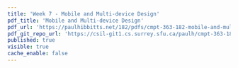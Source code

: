 ```yaml
---
title: 'Week 7 - Mobile and Multi-device Design'
pdf_title: 'Mobile and Multi-device Design'
pdf_url: 'https://paulhibbitts.net/182/pdfs/cmpt-363-182-mobile-and-multidevice-design.pdf'
pdf_git_repo_url: 'https://csil-git1.cs.surrey.sfu.ca/paulh/cmpt-363-182-slides/blob/master/mobile-and-multidevice-design/slides.md'
published: true
visible: true
cache_enable: false
---
```

